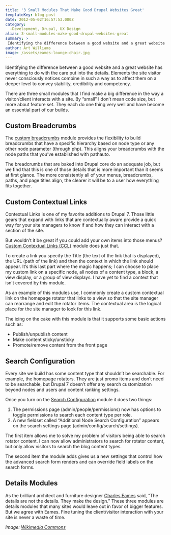 ```yaml
---
title: '3 Small Modules That Make Good Drupal Websites Great'
templateKey: blog-post
date: 2012-05-02T16:57:53.000Z
category: 
  -Development, Drupal, UX Design
alias: 3-small-modules-make-good-drupal-websites-great
summary: > 
 Identifying the difference between a good website and a great website has everything to do with the care put into the details. Elements the site visitor never consciously notices combine in such a way as to affect them on a deeper level to convey stability, credibility and competency.
author: Art Williams
image: /assets/eames-lounge-chair.jpg
---
```


Identifying the difference between a good website and a great website has everything to do with the care put into the details. Elements the site visitor never consciously notices combine in such a way as to affect them on a deeper level to convey stability, credibility and competency.

There are three small modules that I find make a big difference in the way a visitor/client interacts with a site. By “small” I don’t mean code size, but more about feature set. They each do one thing very well and have become an essential part of our builds.

Custom Breadcrumbs
------------------

The [custom breadcrumbs](https://www.drupal.org/project/custom_breadcrumbs) module provides the flexibility to build breadcrumbs that have a specific hierarchy based on node type or any other node parameter (through php). This aligns your breadcrumbs with the node paths that you’ve established with pathauto.

The breadcrumbs that are baked into Drupal core do an adequate job, but we find that this is one of those details that is more important than it seems at first glance. The more consistently all of your menus, breadcrumbs, paths, and page titles align, the clearer it will be to a user how everything fits together.

Custom Contextual Links
-----------------------

Contextual Links is one of my favorite additions to Drupal 7. Those little gears that expand with links that are contextually aware provide a quick way for your site managers to know if and how they can interact with a section of the site.

But wouldn’t it be great if you could add your own items into those menus? [Custom Contextual Links (CCL)](https://www.drupal.org/project/ccl) module does just that.

To create a link you specify the Title (the text of the link that is displayed), the URL (path of the link) and then the context in which the link should appear. It’s this last part where the magic happens; I can choose to place my custom link on a specific node, all nodes of a content type, a block, a view display, or a group of view displays. I have yet to find a context that isn’t covered by this module.

As an example of this modules use, I commonly create a custom contextual link on the homepage rotator that links to a view so that the site manager can rearrange and edit the rotator items. The contextual area is the logical place for the site manager to look for this link.

The icing on the cake with this module is that it supports some basic actions such as:

*   Publish/unpublish content
*   Make content sticky/unsticky
*   Promote/remove content from the front page

Search Configuration
--------------------

Every site we build has some content type that shouldn’t be searchable. For example, the homepage rotators. They are just promo items and don’t need to be searchable, but Drupal 7 doesn’t offer any search customization beyond nodes and users and content ranking settings.

Once you turn on the [Search Configuration](https://www.drupal.org/project/search_config) module it does two things:

1.  The permissions page (admin/people/permissions) now has options to toggle permissions to search each content type per role.
2.  A new fieldset called “Additional Node Search Configuration” appears on the search settings page (admin/config/search/settings).

The first item allows me to solve my problem of visitors being able to search rotator content. I can now allow administrators to search for rotator content, but only allow visitors to search the blog content types.

The second item the module adds gives us a new settings that control how the advanced search form renders and can override field labels on the search forms.

Details Modules
---------------

As the brilliant architect and furniture designer [Charles Eames](https://en.wikipedia.org/wiki/Charles_and_Ray_Eames) said, “The details are not the details. They make the design.” These three modules are details modules that many sites would leave out in favor of bigger features. But we agree with Eames. Fine tuning the client/visitor interaction with your site is never a waste of time.

_Image: [Wikimedia Commons](https://commons.wikimedia.org/wiki/Main_Page)_